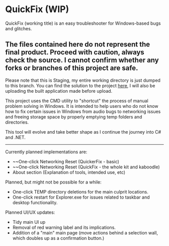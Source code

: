 # QuickFix (WIP)
QuickFix (working title) is an easy troubleshooter for Windows-based bugs and glitches.

## The files contained here do not represent the final product. Proceed with caution, always check the source. I cannot confirm whether any forks or branches of this project are safe.

Please note that this is Staging, my entire working directory is just dumped to this branch. You can find the solution to the project [here](https://github.com/retr0gr4d3/QuickFix/blob/staging/Project_QuickFix.sln), I will also be uploading the built application made before upload. 

This project uses the CMD utility to "shortcut" the process of manual problem solving in Windows. It is intended to help users who do not know how to fix certain issues in Windows from audio bugs to networking issues and freeing storage space by properly emptying temp folders and directories.

This tool will evolve and take better shape as I continue the journey into C# and .NET.

---

Currently planned implementations are:
 - ~~One-click Networking Reset (QuickerFix - basic)
 - ~~One-click Networking Reset (QuickFix - the whole kit and kaboodle)
 - About section (Explanation of tools, intended use, etc)

Planned, but might not be possible for a while:
 - One-click TEMP directory deletions for the main culprit locations.
 - One-click restart for Explorer.exe for issues related to taskbar and desktop functionality.

Planned UI/UX updates:
 - Tidy main UI up
 - Removal of red warning label and its implications.
 - Addition of a "main" main page (move actions behind a selection wall, which doubles up as a confirmation button.)
